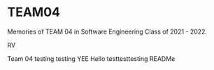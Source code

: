 # TEAM04
Memories of TEAM 04 in Software Engineering Class of 2021 - 2022.

RV


Team 04
testing
testing
YEE
Hello
testtesttesting
READMe

